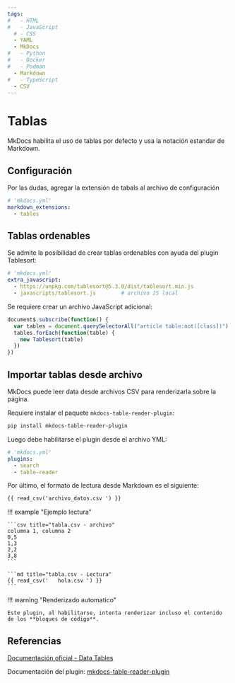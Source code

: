 ```yaml
---
tags:
#   - HTML
#   - JavaScript
  # - CSS
  - YAML
  - MkDocs
#   - Python
#   - Docker
#   - Podman
  - Markdown
#   - TypeScript
  - CSV
---
```



# Tablas


MkDocs habilita el uso de tablas por defecto y usa la notación estandar de Markdown.


## Configuración

Por las dudas, agregar la extensión de tabals al archivo de configuración

```yaml title="Tablas - habilitación (redundante)"
# 'mkdocs.yml'
markdown_extensions:
  - tables
```



## Tablas ordenables

Se admite la posibilidad de crear tablas ordenables con ayuda del plugin Tablesort:


```yaml title="Tablas ordenables - habilitación"
# 'mkdocs.yml'
extra_javascript:
  - https://unpkg.com/tablesort@5.3.0/dist/tablesort.min.js                             # plugin remoto
  - javascripts/tablesort.js        # archivo JS local
```

Se requiere crear un archivo JavaScript adicional:

```js title="Tablas ordenables - archivo tablesort.js"
document$.subscribe(function() {
  var tables = document.querySelectorAll("article table:not([class])")
  tables.forEach(function(table) {
    new Tablesort(table)
  })
})
```


## Importar tablas desde archivo


MkDocs puede leer data desde archivos CSV para renderizarla sobre la página.

Requiere instalar el paquete `mkdocs-table-reader-plugin`:

```bash title="Tabla en archivo - Instalación"
pip install mkdocs-table-reader-plugin
```

Luego debe habilitarse el plugin desde el archivo YML:

```yaml title="Tabla en archivo - Habilitación"
# 'mkdocs.yml'
plugins:
  - search
  - table-reader
```
Por último, el formato de lectura desde Markdown es el siguiente:

```md title="Tabla en archivo - Lectura"
{{ read_csv('archivo_datos.csv ') }}
```


!!! example "Ejemplo lectura"

    ```csv title="tabla.csv - archivo"
    columna 1, columna 2
    0,5
    1,3
    2,2
    3,8
    ```

    ```md title="tabla.csv - Lectura"
    {{ read_csv('   hola.csv ') }}
    ```


!!! warning "Renderizado automatico"

    Este plugin, al habilitarse, intenta renderizar incluso el contenido de los **bloques de código**.


## Referencias

[Documentación oficial - Data Tables](https://squidfunk.github.io/mkdocs-material/reference/data-tables/)

Documentación del plugin: [mkdocs-table-reader-plugin ](https://timvink.github.io/mkdocs-table-reader-plugin/)